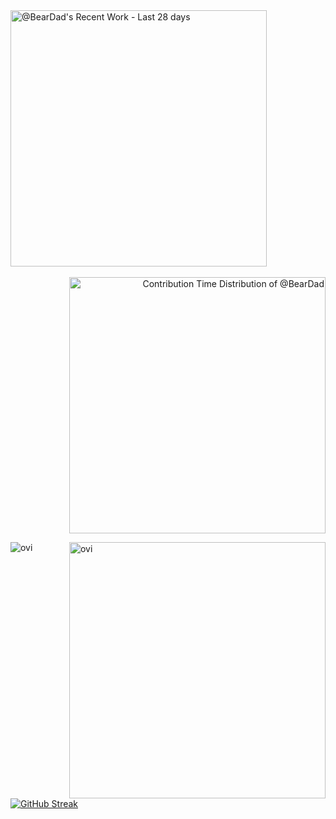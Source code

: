 <!-- Copy-paste in your Readme.md file -->

<a href="https://next.ossinsight.io/widgets/official/compose-currently-working-on?user_id=34135363&activity_type=all" target="_blank" style="display: block" align="left">
  <picture>
    <source media="(prefers-color-scheme: dark)" srcset="https://next.ossinsight.io/widgets/official/compose-currently-working-on/thumbnail.png?user_id=34135363&activity_type=all&image_size=auto&color_scheme=dark" width="410" height="auto">
    <img alt="@BearDad's Recent Work - Last 28 days" src="https://next.ossinsight.io/widgets/official/compose-currently-working-on/thumbnail.png?user_id=34135363&activity_type=all&image_size=auto&color_scheme=light" width="410" height="auto">
  </picture>
</a>&nbsp;<a href="https://next.ossinsight.io/widgets/official/analyze-user-contribution-time-distribution?user_id=34135363&period=all_times" target="_blank" style="display: block" align="right">
  <picture>
    <source media="(prefers-color-scheme: dark)" srcset="https://next.ossinsight.io/widgets/official/analyze-user-contribution-time-distribution/thumbnail.png?user_id=34135363&period=all_times&image_size=auto&color_scheme=dark" width="410" height="auto">
    <img alt="Contribution Time Distribution of @BearDad" src="https://next.ossinsight.io/widgets/official/analyze-user-contribution-time-distribution/thumbnail.png?user_id=34135363&period=all_times&image_size=auto&color_scheme=light" width="410" height="auto">
  </picture>
</a>
<p><img align="left" src="https://github-readme-stats.vercel.app/api/top-langs?username=OvinduWijethunge&show_icons=true&locale=en&layout=compact&theme=chartreuse-dark" alt="ovi" /></p>
<p>&nbsp;<img align="right" src="https://github-readme-stats.vercel.app/api?username=OvinduWijethunge&show_icons=true&locale=en&theme=chartreuse-dark" alt="ovi" width="410" /></p>
<br><br><br><br><br>
<!-- Made with [OSS Insight](https://ossinsight.io/) -->

<a href="https://git.io/streak-stats"><img src="https://streak-stats.demolab.com?user=BearDad&theme=catppuccin-frappe&border_radius=4&date_format=j%20M%5B%20Y%5D&exclude_days=Mon" alt="GitHub Streak" /></a>
